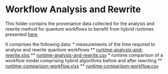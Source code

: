 # Workflow Analysis and Rewrite

This folder contains the provenance data collected for the analysis and rewrite method for quantum workflows to benefit from hybrid runtimes presented [here](https://github.com/UST-QuAntiL/QuantME-UseCases/tree/master/2022-closer).

It comprises the following data:
    * measurements of the time required to analyse and rewrite quantum workflows 
        ** [runtime-analysis-and-rewrite.xlxs](./runtime-analysis-and-rewrite.xlxs)
        ** [runtime-analysis-and-rewrite.csv](./runtime-analysis-and-rewrite.csv)
    * runtime comparison of a workflow model comprising hybrid algorithms before and after rewriting
        ** [runtime-comparison-workflow.xlxs](./runtime-comparison-workflow.xlxs)
        ** [runtime-comparison-workflow.csv](./runtime-comparison-workflow.csv)